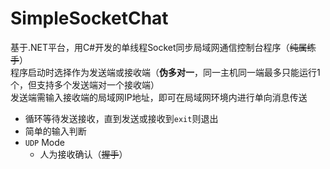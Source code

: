 # SimpleSocketChat
基于.NET平台，用C#开发的单线程Socket同步局域网通信控制台程序（~~纯属练手~~）  
程序启动时选择作为发送端或接收端（**伪多对一**，同一主机同一端最多只能运行1个，但支持多个发送端对一个接收端）  
发送端需输入接收端的局域网IP地址，即可在局域网环境内进行单向消息传送  

- 循环等待发送接收，直到发送或接收到`exit`则退出
- 简单的输入判断
- `UDP` Mode
  - 人为接收确认（~~握手~~）
